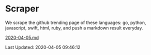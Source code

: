 # Scraper

We scrape the github trending page of these languages: go, python, javascript, swift, html, ruby, and push a markdown result everyday.

[2020-04-05.md](https://github.com/henson/Scraper/blob/master/2020-04-05.md)

Last Updated: 2020-04-05 09:46:12